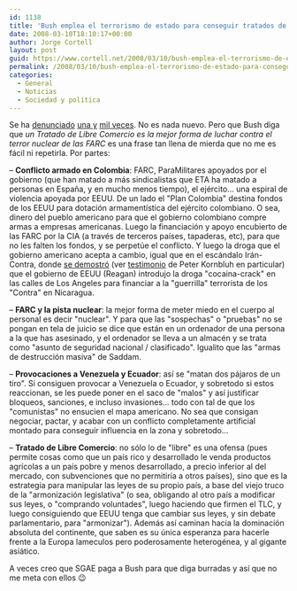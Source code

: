 ```yaml
---
id: 1138
title: 'Bush emplea el terrorismo de estado para conseguir tratados de &quot;libre&quot; comercio'
date: 2008-03-10T18:10:17+00:00
author: Jorge Cortell
layout: post
guid: https://www.cortell.net/2008/03/10/bush-emplea-el-terrorismo-de-estado-para-conseguir-tratados-de-libre-comercio/
permalink: /2008/03/10/bush-emplea-el-terrorismo-de-estado-para-conseguir-tratados-de-libre-comercio/
categories:
  - General
  - Noticias
  - Sociedad y polí­tica
---
```

Se ha <a target="_blank" title="Le Monde Diplomatic" href="https://mondediplo.com/2008/01/05latinamerica">denunciado</a> <a target="_blank" title="FreeTrade" href="https://www.freetrade.org/node/839">una y</a> <a target="_blank" title="Indymedia" href="https://colombia.indymedia.org/news/2003/08/5226.php">mil veces</a>. No es nada nuevo. Pero que Bush diga que _un Tratado de Libre Comercio es la mejor forma de luchar contra el terror nuclear de las FARC_ es una frase tan llena de mierda que no me es fácil ni repetirla. Por partes:

– **Conflicto armado en Colombia**: FARC, ParaMilitares apoyados por el gobierno (que han matado a más sindicalistas que ETA ha matado a personas en España, y en mucho menos tiempo), el ejército... una espiral de violencia apoyada por EEUU. De un lado el "Plan Colombia" destina fondos de los EEUU para dotación armamentí­stica del ejército colombiano. O sea, dinero del pueblo americano para que el gobierno colombiano compre armas a empresas americanas. Luego la financiación y apoyo encubierto de las FARC por la CIA (a través de terceros paí­ses, tapaderas, etc), para que no les falten los fondos, y se perpetúe el conflicto. Y luego la droga que el gobierno americano acepta a cambio, igual que en el escándalo Irán-Contra, donde <a title="pruebas" target="_blank" href="https://www.gwu.edu/~nsarchiv/NSAEBB/NSAEBB2/nsaebb2.htm">se demostró</a> (ver <a title="testimonio" target="_blank" href="https://www.gwu.edu/~nsarchiv/NSAEBB/NSAEBB2/pktstmny.htm">testimonio</a> de Peter Kornbluh en particular) que el gobierno de EEUU (Reagan) introdujo la droga "cocaina-crack" en las calles de Los Angeles para financiar a la "guerrilla" terrorista de los "Contra" en Nicaragua.

– **FARC y la pista nuclear**: la mejor forma de meter miedo en el cuerpo al personal es decir "nuclear". Y para que las "sospechas" o "pruebas" no se pongan en tela de juicio se dice que están en un ordenador de una persona a la que has asesinado, y el ordenador se lleva a un almacén y se trata como "asunto de seguridad nacional / clasificado". Igualito que las "armas de destrucción masiva" de Saddam.

– **Provocaciones a Venezuela y Ecuador**: así­ se "matan dos pájaros de un tiro". Si consiguen provocar a Venezuela o Ecuador, y sobretodo si estos reaccionan, se les puede poner en el saco de "malos" y así­ justificar bloqueos, sanciones, e incluso invasiones... todo con tal de que los "comunistas" no ensucien el mapa americano. No sea que consigan negociar, pactar, y acabar con un conflicto completamente artificial montado para conseguir influencia en la zona y sobretodo...

– **Tratado de Libre Comercio**: no sólo lo de "libre" es una ofensa (pues permite cosas como que un paí­s rico y desarrollado le venda productos agrí­colas a un paí­s pobre y menos desarrollado, a precio inferior al del mercado, con subvenciones que no permitirí­a a otros paí­ses), sino que es la estrategia para manipular las leyes de su propio paí­s, a base del viejo truco de la "armonización legislativa" (o sea, obligando al otro paí­s a modificar sus leyes, o "comprando voluntades", luego haciendo que firmen el TLC, y luego consiguiendo que EEUU tenga que cambiar sus leyes, y sin debate parlamentario, para "armonizar"). Además así­ caminan hacia la dominación absoluta del continente, que saben es su única esperanza para hacerle frente a la Europa lameculos pero poderosamente heterogénea, y al gigante asiático.

A veces creo que SGAE paga a Bush para que diga burradas y así­ que no me meta con ellos 😉